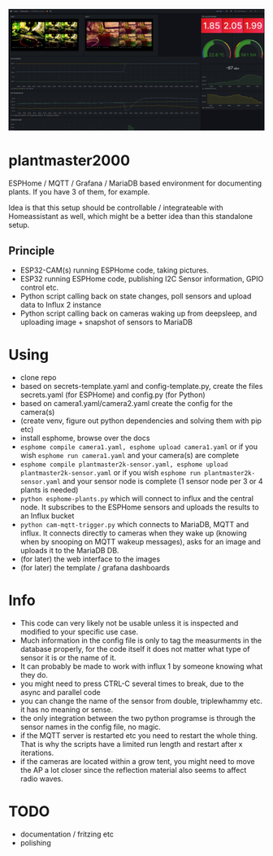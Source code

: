 ![grafana_screenshot](https://github.com/DJ1975-SE/plantmaster2000/blob/main/presentation/grafana-example.png)

# plantmaster2000
ESPHome / MQTT / Grafana / MariaDB based environment for documenting plants. If you have 3 of them, for example.

Idea is that this setup should be controllable / integrateable with Homeassistant as well, which might be a better idea than this standalone setup.

## Principle
* ESP32-CAM(s) running ESPHome code, taking pictures.
* ESP32 running ESPHome code, publishing I2C Sensor information, GPIO control etc.
* Python script calling back on state changes, poll sensors and upload data to Influx 2 instance
* Python script calling back on cameras waking up from deepsleep, and uploading image + snapshot of sensors to MariaDB

# Using
* clone repo
* based on secrets-template.yaml and config-template.py, create the files secrets.yaml (for ESPHome) and config.py (for Python)
* based on camera1.yaml/camera2.yaml create the config for the camera(s)
* (create venv, figure out python dependencies and solving them with pip etc)
* install esphome, browse over the docs
* ```esphome compile camera1.yaml, esphome upload camera1.yaml``` or if you wish ```esphome run camera1.yaml``` and your camera(s) are complete
* ```esphome compile plantmaster2k-sensor.yaml, esphome upload plantmaster2k-sensor.yaml``` or if you wish ```esphome run plantmaster2k-sensor.yaml``` and your sensor node is complete (1 sensor node per 3 or 4 plants is needed)
* ```python esphome-plants.py``` which will connect to influx and the central node. It subscribes to the ESPHome sensors and uploads the results to an Influx bucket
* ```python cam-mqtt-trigger.py``` which connects to MariaDB, MQTT and influx. It connects directly to cameras when they wake up (knowing when by snooping on MQTT wakeup messages), asks for an image and uploads it to the MariaDB DB.
* (for later) the web interface to the images
* (for later) the template / grafana dashboards 


# Info
* This code can very likely not be usable unless it is inspected and modified to your specific use case.
* Much information in the config file is only to tag the measurments in the database properly, for the code itself it does not matter what type of sensor it is or the name of it.
* It can probably be made to work with influx 1 by someone knowing what they do.
* you might need to press CTRL-C several times to break, due to the async and parallel code
* you can change the name of the sensor from double, triplewhammy etc. it has no meaning or sense.
* the only integration between the two python programse is through the sensor names in the config file, no magic.
* if the MQTT server is restarted etc you need to restart the whole thing. That is why the scripts have a limited run length and restart after x iterations.
* if the cameras are located within a grow tent, you might need to move the AP a lot closer since the reflection material also seems to affect radio waves.


# TODO
* documentation / fritzing etc
* polishing
